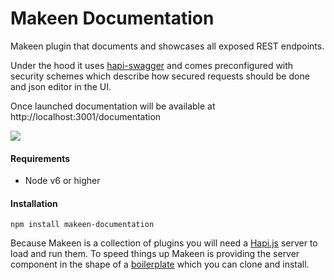 Makeen Documentation
====================

Makeen plugin that documents and showcases all exposed REST endpoints.

Under the hood it uses [hapi-swagger](https://github.com/glennjones/hapi-swagger) and comes preconfigured with security schemes which describe how secured requests should be done and json editor in the UI.

Once launched documentation will be available at http://localhost:3001/documentation

![](assets/makeen_doc.png?raw=true)

#### Requirements
- Node v6 or higher

#### Installation
`npm install makeen-documentation`


Because Makeen is a collection of plugins you will need a [Hapi.js](https://hapijs.com/) server to load and run them. To speed things up Makeen is providing the server component in the shape of a [boilerplate](https://github.com/makeen-project/boilerplate) which you can clone and install.